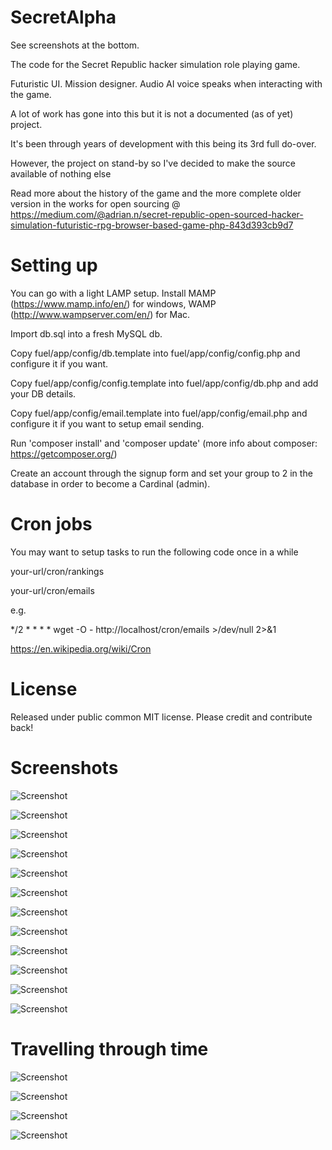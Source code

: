 # SecretAlpha 

See screenshots at the bottom.

The code for the Secret Republic hacker simulation role playing game.

Futuristic UI. Mission designer. Audio AI voice speaks when interacting with the game.

A lot of work has gone into this but it is not a documented (as of yet) project.

It's been through years of development with this being its 3rd full do-over.

However, the project on stand-by so I've decided to make the source available of nothing else

Read more about the history of the game and the more complete older version in the works for open sourcing @ https://medium.com/@adrian.n/secret-republic-open-sourced-hacker-simulation-futuristic-rpg-browser-based-game-php-843d393cb9d7

# Setting up

You can go with a light LAMP setup. Install MAMP (https://www.mamp.info/en/) for windows, WAMP (http://www.wampserver.com/en/) for Mac.

Import db.sql into a fresh MySQL db.

Copy fuel/app/config/db.template into fuel/app/config/config.php and configure it if you want.

Copy fuel/app/config/config.template into fuel/app/config/db.php and add your DB details.

Copy fuel/app/config/email.template into fuel/app/config/email.php and configure it if you want to setup email sending.

Run 'composer install' and 'composer update' (more info about composer: https://getcomposer.org/)

Create an account through the signup form and set your group to 2 in the database in order to become a Cardinal (admin).

# Cron jobs

You may want to setup tasks to run the following code once in a while

your-url/cron/rankings

your-url/cron/emails

e.g.

*/2 * * * * wget -O - http://localhost/cron/emails >/dev/null 2>&1

https://en.wikipedia.org/wiki/Cron

# License

Released under public common MIT license. Please credit and contribute back!

# Screenshots

![Screenshot](images/1.png)

![Screenshot](images/2.png)

![Screenshot](images/3.png)

![Screenshot](images/4.png)

![Screenshot](images/5.png)

![Screenshot](images/6.png)

![Screenshot](images/7.png)

![Screenshot](images/8.png)

![Screenshot](images/9.png)

![Screenshot](images/19.png)

![Screenshot](images/11.png)

![Screenshot](images/12.png)

# Travelling through time

![Screenshot](images/v21.png)

![Screenshot](images/v22.png)

![Screenshot](images/original1.png)

![Screenshot](images/original2.png)
